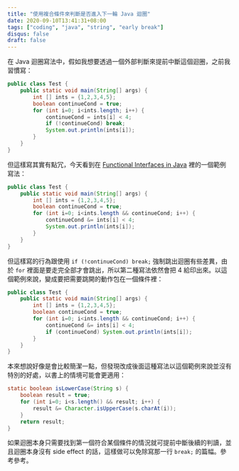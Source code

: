 ```yaml
---
title: "使用複合條件來判斷是否進入下一輪 Java 迴圈"
date: 2020-09-10T13:41:31+08:00
tags: ["coding", "java", "string", "early break"]
disqus: false
draft: false
---
```


在 Java 迴圈寫法中，假如我想要透過一個外部判斷來提前中斷這個迴圈，之前我習慣寫：

```java
public class Test {
    public static void main(String[] args) {
        int [] ints = {1,2,3,4,5};
        boolean continueCond = true;
        for (int i=0; i<ints.length; i++) {
            continueCond = ints[i] < 4;
            if (!continueCond) break;
            System.out.println(ints[i]);
        }
    }
}
```

但這樣寫其實有點冗，今天看到在 [Functional Interfaces in Java](https://www.apress.com/gp/book/9781484242773) 裡的一個範例寫法：

```java
public class Test {
    public static void main(String[] args) {
        int [] ints = {1,2,3,4,5};
        boolean continueCond = true;
        for (int i=0; i<ints.length && continueCond; i++) {
            continueCond &= ints[i] < 4;
            System.out.println(ints[i]);
        }
    }
}
```

但這樣寫的行為跟使用 `if (!continueCond) break;` 強制跳出迴圈有些差異，由於 `for` 裡面是要走完全部才會跳出，所以第二種寫法依然會把 4 給印出來。以這個範例來說，變成要把需要跳開的動作包在一個條件裡：

```java
public class Test {
    public static void main(String[] args) {
        int [] ints = {1,2,3,4,5};
        boolean continueCond = true;
        for (int i=0; i<ints.length && continueCond; i++) {
            continueCond &= ints[i] < 4;
            if (continueCond) System.out.println(ints[i]);
        }
    }
}
```

本來想說好像是會比較簡潔一點，但發現改成後面這種寫法以這個範例來說並沒有特別的好處，以書上的情境可能會更適用：

```java
static boolean isLowerCase(String s) {
    boolean result = true;
    for (int i=0; i<s.length() && result; i++) {
        result &= Character.isUpperCase(s.charAt(i));
    }
    return result;
}
```

如果迴圈本身只需要找到第一個符合某個條件的情況就可提前中斷後續的判讀，並且迴圈本身沒有 side effect 的話，這樣做可以免除寫那一行 `break;` 的篇幅。參考參考。